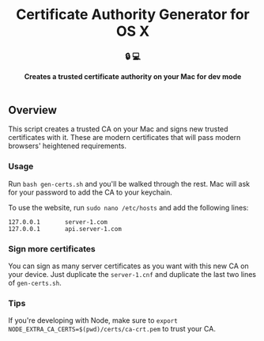 <h1 align="center">Certificate Authority Generator for OS X</h1>
<h3 align="center">🔒        💻</h3> 
<p align="center">
  <strong>Creates a trusted certificate authority on your Mac for dev mode</strong><br /><br />
</p>


## Overview

This script creates a trusted CA on your Mac and signs new trusted certificates with it. These are modern certificates that will pass modern browsers' heightened requirements.

### Usage
Run `bash gen-certs.sh` and you'll be walked through the rest. Mac will ask for your password to add the CA to your keychain.

To use the website, run `sudo nano /etc/hosts` and add the following lines:

```
127.0.0.1       server-1.com
127.0.0.1       api.server-1.com
```

### Sign more certificates
You can sign as many server certificates as you want with this new CA on your device. Just duplicate the `server-1.cnf` and duplicate the last two lines of `gen-certs.sh`.

### Tips
If you're developing with Node, make sure to `export NODE_EXTRA_CA_CERTS=$(pwd)/certs/ca-crt.pem` to trust your CA.
